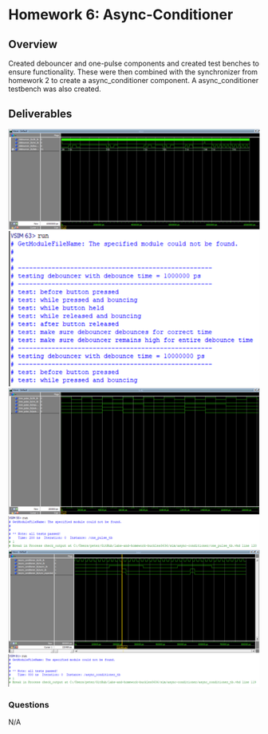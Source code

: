# Homework 6: Async-Conditioner

## Overview
Created debouncer and one-pulse components and created test benches to ensure functionality. These were then combined with the synchronizer from homework 2 to create a async_conditioner component. A async_conditioner testbench was also created.

## Deliverables
![Debouncer Waveform](/../sim/async-conditioner/debounce-waveform.png)
![Debouncer Transcript](/../sim/async-conditioner/debounce-transcript.png)
![One-Pulse Waveform](/../sim/async-conditioner/one-pulse-waveform.png)
![One-Pulse Transcript](/../sim/async-conditioner/one-pulse-transcript.png)
![Async-Conditioner Waveform](/../sim/async-conditioner/async-conditioner-waveform.png)
![Async-Conditioner Transcript](/../sim/async-conditioner/async-conditioner-transcript.png)

### Questions 
N/A



